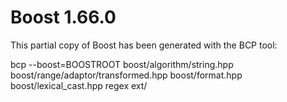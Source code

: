 Boost 1.66.0
===============

This partial copy of Boost has been generated with the BCP tool:

bcp --boost=BOOSTROOT boost/algorithm/string.hpp boost/range/adaptor/transformed.hpp boost/format.hpp boost/lexical_cast.hpp regex ext/
